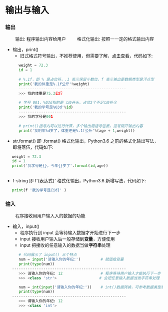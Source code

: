 # 输出与输入
### 输出
&emsp;&emsp; 输出: 程序输出内容给用户
&emsp;&emsp; 格式化输出: 按照⼀一定的格式输出内容
*  输出，print()
   *  旧式格式符号输出，不推荐使用，但需要了解，[点击查看](https://www.jianshu.com/p/617cc100b1bf)，代码如下:
   
   
```python
      weight = 72.3
      id = 1
      
      # %.1f，即 % 是占位符，.1 表示保留小数位，f 表示输出是数据类型是浮点型
      print('我的体重是%.1f公斤'%weight)
      ------------------------------------------------
      >>> 我的体重是75.3公斤
      
      # 学号 001，%03d指的是 以0开头，占位3个不足以0补全
      print('我的学号是%03d'%id)
      ------------------------------------------------
      >>> 我的学号是001
      
      # print()括号内可以进行计算，多个输出用括号包裹，逗号隔开输出内容
      print('我明年%d岁了，体重还是%.1f公斤'%(age + 1,weight))
```
   
   *  str.format() 即 .format() 格式化输出，Python3.6 之前的格式化输出写法，即将落伍，代码如下:
   
   
   ```python
      weight = 72.3
      id = 1
      print('我学号是{}，今年{}岁了'.format(id,age))
      
   ```
   
   *  f-string 即 f'{表达式}' 格式化输出，Python3.6 新增写法，代码如下:
   
   
   ```python
      print(f '我的学号是{id}' )
   ```

### 输入
&emsp;&emsp; 程序接收⽤用户输⼊入的数据的功能
*  输入，input()
   *  程序执行到 input 会等待输入数据才开始进行下一步
   *  input 接收用户输入后一般存储到**变量**，方便使用
   *  input 把接收的任意输入的数据当做**字符串**处理


```python
      # 代码展示了 input() 三个特点
      num = input('请输入你的年纪:')         # 赋值给变量
      print(type(num))
   ---------------------------------------------------
      >>> 请输入你的年纪: 12                 # 程序等待用户输入才能执行下一步 
      >>> <class 'str'>                   # 会把任意输入数据当做字符串处理

      num = int(input('请输入你的年纪:'))    # int()数据转换，可参考数据类型章节，此处仅作为代码演示
      print(type(num))
   ---------------------------------------------------
      >>> 请输入你的年纪: 12
      >>> <class 'int'>
```











